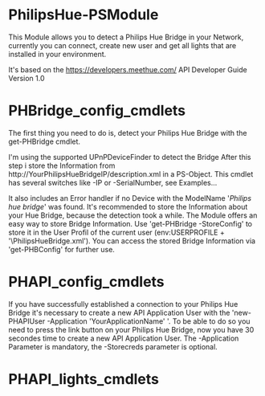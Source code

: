 # PhilipsHue-PSModule
This Module allows you to detect a Philips Hue Bridge in your Network, currently you can connect, create new user and get all lights that are installed in your environment.

It's based on the https://developers.meethue.com/ API Developer Guide Version 1.0

# PHBridge_config_cmdlets

The first thing you need to do is, detect your Philips Hue Bridge with the get-PHBridge cmdlet.

I'm using the supported UPnPDeviceFinder to detect the Bridge
After this step i store the Information from http://YourPhilipsHueBridgeIP/description.xml
in a PS-Object. This cmdlet has several switches like -IP or -SerialNumber, see Examples...

It also includes an Error handler if no Device with the ModelName '*Philips hue bridge*' was found.
It's recommended to store the Information about your Hue Bridge, because the detection took a while.
The Module offers an easy way to store Bridge Information. Use 'get-PHBridge -StoreConfig' to store it in the User Profil of the current user $($env:USERPROFILE + '\PhilipsHueBridge.xml').
You can access the stored Bridge Information via 'get-PHBConfig' for further use.

# PHAPI_config_cmdlets

If you have successfully established a connection to your Philips Hue Bridge it's necessary to create a new API Application User with the 'new-PHAPIUser -Application 'YourApplicationName' '. To be able to do so you need to press the link button on your Philips Hue Bridge, now you have 30 secondes time to create a new API Application User. The -Application Parameter is mandatory, the -Storecreds parameter is optional. 

# PHAPI_lights_cmdlets





